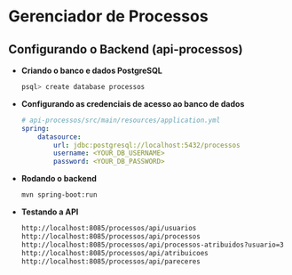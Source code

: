 # Gerenciador de Processos

## Configurando o Backend (api-processos)

+ **Criando o banco e dados PostgreSQL**

	```bash
	psql> create database processos
	```

+ **Configurando as credenciais de acesso ao banco de dados**

	```yml
	# api-processos/src/main/resources/application.yml
	spring:
	    datasource:
	        url: jdbc:postgresql://localhost:5432/processos
	        username: <YOUR_DB_USERNAME>
	        password: <YOUR_DB_PASSWORD>
	```

+ **Rodando o backend**

	```bash
	mvn spring-boot:run
	```

+ **Testando a API**

	```bash
	http://localhost:8085/processos/api/usuarios
	http://localhost:8085/processos/api/processos
	http://localhost:8085/processos/api/processos-atribuidos?usuario=3
	http://localhost:8085/processos/api/atribuicoes
	http://localhost:8085/processos/api/pareceres
	```
